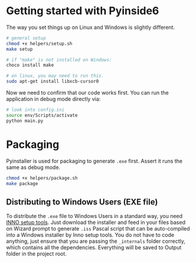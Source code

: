 # Getting started with Pyinside6

The way you set things up on Linux and Windows is slightly different.

```bash
# general setup
chmod +x helpers/setup.sh
make setup

# if "make" is not installed on Windows:
choco install make

# on linux, you may need to run this.
sudo apt-get install libxcb-cursor0
```

Now we need to confirm that our code works first. You can run the application in debug mode directly via:

```bash
# look into config.ini 
source env/Scripts/activate
python main.py
```

# Packaging

Pyinstaller is used for packaging to generate `.exe` first. Assert it runs the same as debug mode.


```bash
chmod +x helpers/package.sh
make package
```

## Distributing to Windows Users (EXE file)

To distribute the `.exe` file to Windows Users in a standard way, you need [INNO setup tools](https://jrsoftware.org/isdl.php). Just download the installer and feed in your files based on Wizard prompt to generate `.iss` Pascal script that can be auto-compiled into a Windows installer by Inno setup tools. You do not have to code anything, just ensure that you are passing the `_internals` folder correctly, which contains all the dependencies. Everything will be saved to Output folder in the project root.  

